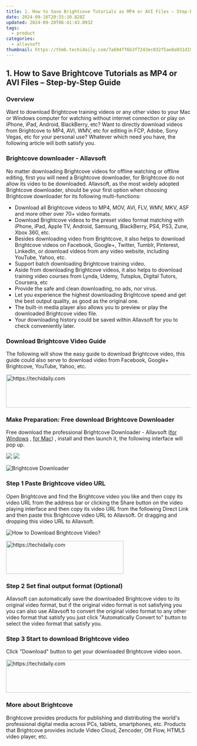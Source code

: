 ```yaml
---
title: 1. How to Save Brightcove Tutorials as MP4 or AVI Files – Step-by-Step Guide
date: 2024-09-16T20:55:10.828Z
updated: 2024-09-20T06:41:43.093Z
tags:
  - product
categories:
  - allavsoft
thumbnail: https://thmb.techidaily.com/7a684ff6b3f7243ec032f5ae8a931d190264bae1e112796613965ade353d6f1f.png
---
```


## 1. How to Save Brightcove Tutorials as MP4 or AVI Files – Step-by-Step Guide

### Overview

Want to download Brightcove training videos or any other video to your Mac or Windows computer for watching without internet connection or play on iPhone, iPad, Android, BlackBerry, etc? Want to directly download videos from Brightcove to MP4, AVI, WMV, etc for editing in FCP, Adobe, Sony Vegas, etc for your personal use? Whatever which need you have, the following article will both satisfy you.

### Brightcove downloader - Allavsoft

No matter downloading Brightcove videos for offline watching or offline editing, first you will need a Brightcove downloader, for Brightcove do not allow its video to be downloaded. Allavsoft, as the most widely adopted Brightcove downloader, should be your first option when choosing Brightcove downloader for its following multi-functions:

* Download all Brightcove videos to MP4, MOV, AVI, FLV, WMV, MKV, ASF and more other over 70+ video formats.
* Download Brightcove videos to the preset video format matching with iPhone, iPad, Apple TV, Android, Samsung, BlackBerry, PS4, PS3, Zune, Xbox 360, etc.
* Besides downloading video from Brightcove, it also helps to download Brightcove videos on Facebook, Google+, Twitter, Tumblr, Pinterest, LinkedIn, or download videos from any video website, including YouTube, Yahoo, etc.
* Support batch downloading Brightcove training video.
* Aside from downloading Brightcove videos, it also helps to download training video courses from Lynda, Udemy, Tutsplus, Digital Tutors, Coursera, etc
* Provide the safe and clean downloading, no ads, nor virus.
* Let you experience the highest downloading Brightcove speed and get the best output quality, as good as the original one.
* The built-in media player also allows you to preview or play the downloaded Brightcove video file.
* Your downloading history could be saved within Allavsoft for you to check conveniently later.

### Download Brightcove Video Guide

The following will show the easy guide to download Brightcove video, this guide could also serve to download video from Facebook, Google+ Brightcove, YouTube, Yahoo, etc.

<!-- affiliate ads begin -->
<a href="https://appsumo.8odi.net/c/5597632/2049364/7443" target="_top" id="2049364">
  <img src="//a.impactradius-go.com/display-ad/7443-2049364" border="0" alt="https://techidaily.com" width="728" height="90"/>
</a>
<img height="0" width="0" src="https://appsumo.8odi.net/i/5597632/2049364/7443" style="position:absolute;visibility:hidden;" border="0" />
<!-- affiliate ads end -->

### Make Preparation: Free download Brightcove Downloader

Free download the professional Brightcove Downloader - Allavsoft ([for Windows](https://tools.techidaily.com/allavsoft/products/) , [for Mac](https://tools.techidaily.com/allavsoft/products/)) , install and then launch it, the following interface will pop up.

[![](https://www.allavsoft.com/how-to/../images/how-to/free-download-win.jpg)](https://tools.techidaily.com/allavsoft/products/) [![](https://www.allavsoft.com/how-to/../images/how-to/free-download-mac.jpg)](https://tools.techidaily.com/allavsoft/products/)

![Brightcove Downloader](https://www.allavsoft.com/how-to/../images/allavsoft/screen-shot-600.jpg)

### Step 1 Paste Brightcove video URL

Open Brightcove and find the Brightcove video you like and then copy its video URL from the address bar or clicking the Share button on the video playing interface and then copy its video URL from the following Direct Link and then paste this Brightcove video URL to Allavsoft. Or dragging and dropping this video URL to Allavsoft.

![How to Download Brightcove Video?](https://www.allavsoft.com/how-to/../images/how-to/download-rtmp-video/download-rtmp-video.jpg)

<!-- affiliate ads begin -->
<a href="https://bluettius.sjv.io/c/5597632/2139121/17108" target="_top" id="2139121">
  <img src="//a.impactradius-go.com/display-ad/17108-2139121" border="0" alt="https://techidaily.com" width="320" height="90"/>
</a>
<img height="0" width="0" src="https://bluettius.sjv.io/i/5597632/2139121/17108" style="position:absolute;visibility:hidden;" border="0" />
<!-- affiliate ads end -->

### Step 2 Set final output format (Optional)

Allavsoft can automatically save the downloaded Brightcove video to its original video format, but if the original video format is not satisfying you you can also use Allavsoft to convert the original video format to any other video format that satisfy you just click "Automatically Convert to" button to select the video format that satisfy you.

### Step 3 Start to download Brightcove video

Click "Download" button to get your downloaded Brightcove video soon.

<!-- affiliate ads begin -->
<a href="https://appsumo.8odi.net/c/5597632/2123726/7443" target="_top" id="2123726">
  <img src="//a.impactradius-go.com/display-ad/7443-2123726" border="0" alt="https://techidaily.com" width="600" height="90"/>
</a>
<img height="0" width="0" src="https://appsumo.8odi.net/i/5597632/2123726/7443" style="position:absolute;visibility:hidden;" border="0" />
<!-- affiliate ads end -->

### More about Brightcove

Brightcove provides products for publishing and distributing the world's professional digital media across PCs, tablets, smartphones, etc. Products that Brightcove provides include Video Cloud, Zencoder, Ott Flow, HTML5 video player, etc.

<ins class="adsbygoogle"
     style="display:block"
     data-ad-format="autorelaxed"
     data-ad-client="ca-pub-7571918770474297"
     data-ad-slot="1223367746"></ins>

<ins class="adsbygoogle"
     style="display:block"
     data-ad-client="ca-pub-7571918770474297"
     data-ad-slot="8358498916"
     data-ad-format="auto"
     data-full-width-responsive="true"></ins>
